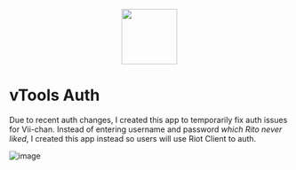 <p align="center">
  <img src="https://user-images.githubusercontent.com/87055977/151750229-fd10f9b6-06f7-44bb-85de-199afe72c727.png" width="100px" height="100px"/>
</p>

# vTools Auth
Due to recent auth changes, I created this app to temporarily fix auth issues for Vii-chan.
Instead of entering username and password *which Rito never liked*,
I created this app instead so users will use Riot Client to auth.

![image](https://user-images.githubusercontent.com/87055977/151750882-899f077f-3ffe-4612-8db0-8746ca924851.png)
